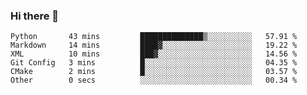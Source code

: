 ### Hi there 👋

<!--
**skywalkerwang98/skywalkerwang98** is a ✨ _special_ ✨ repository because its `README.md` (this file) appears on your GitHub profile.

Here are some ideas to get you started:

- 🔭 I’m currently working on ...
- 🌱 I’m currently learning ...
- 👯 I’m looking to collaborate on ...
- 🤔 I’m looking for help with ...
- 💬 Ask me about ...
- 📫 How to reach me: ...
- 😄 Pronouns: ...
- ⚡ Fun fact: ...
-->

<!--START_SECTION:waka-->

```text
Python       43 mins         ██████████████▒░░░░░░░░░░   57.91 %
Markdown     14 mins         ████▓░░░░░░░░░░░░░░░░░░░░   19.22 %
XML          10 mins         ███▓░░░░░░░░░░░░░░░░░░░░░   14.56 %
Git Config   3 mins          █░░░░░░░░░░░░░░░░░░░░░░░░   04.35 %
CMake        2 mins          █░░░░░░░░░░░░░░░░░░░░░░░░   03.57 %
Other        0 secs          ░░░░░░░░░░░░░░░░░░░░░░░░░   00.34 %
```

<!--END_SECTION:waka-->
